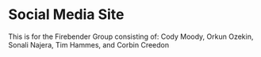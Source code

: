 # Social Media Site

This is for the Firebender Group consisting of: Cody Moody, Orkun Ozekin, Sonali Najera, Tim Hammes, and Corbin Creedon